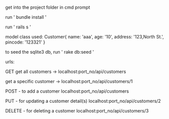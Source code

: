 get into the project folder in cmd prompt


run ' bundle install '


run ' rails s ' 


model class used: Customer{
	name: 'aaa',
	age: '10',
	address: '123,North St.',
	pincode: '123321'
}


to seed the sqlite3 db, run ' rake db:seed ' 



urls:


GET
get all customers -> localhost:port_no/api/customers

get a specific customer -> localhost:port_no/api/customers/1


POST - to add a customer
localhost:port_no/api/customers


PUT - for updating a customer detail(s)
localhost:port_no/api/customers/2


DELETE - for deleting a customer
localhost:port_no/api/customers/3
